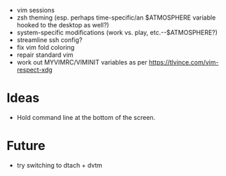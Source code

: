 * vim sessions
* zsh theming (esp. perhaps time-specific/an $ATMOSPHERE variable hooked to the desktop as well?)
* system-specific modifications (work vs. play, etc.--$ATMOSPHERE?)
* streamline ssh config?
* fix vim fold coloring
* repair standard vim
* work out MYVIMRC/VIMINIT variables as per https://tlvince.com/vim-respect-xdg

# Ideas
* Hold command line at the bottom of the screen.

# Future
* try switching to dtach + dvtm
